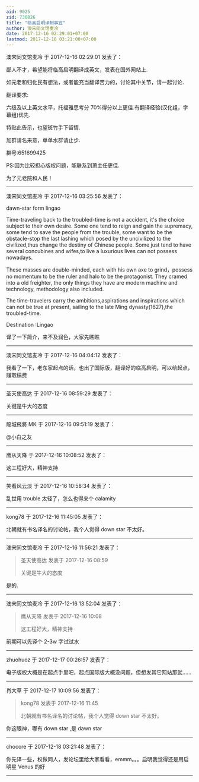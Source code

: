 ```yaml
---
aid: 9025
zid: 730826
title: "临高启明译制事宜"
author: 澳宋同文馆麦冷
date: 2017-12-16 02:29:01+07:00
lastmod: 2017-12-18 03:21:00+07:00
---
```


澳宋同文馆麦冷 于 2017-12-16 02:29:01 发表了：

鄙人不才，希望能将临高启明翻译成英文，发表在国外网站上.

如元老和归化民有想法，或者能充当翻译苦力的，讨论其中关节，请一起讨论.

翻译要求:

六级及以上英文水平，托福雅思考分 70%得分以上更佳.有翻译经验(汉化组，字幕组)优先.

特贴此告示，也望斑竹手下留情.

加群请名来意，单单水群请止步.

群号:651699425

PS:因为比较担心版权问题，能联系到萧主任更佳.

为了元老院和人民！

---

澳宋同文馆麦冷 于 2017-12-16 03:25:56 发表了：

dawn-star form lingao

Time-traveling back to the troubled-time is not a accident, it's the choice subject to their own desire. Some one tend to reign and gain the supremacy, some tend to save the people from the trouble, some want to be the obstacle-stop the last lashing which posed by the uncivilized to the civilized,thus change the destiny of Chinese people. Some just tend to have several concubines and wifes,to live a luxurious lives can not possess nowadays.

These masses are double-minded, each with his own axe to grind，possess no momentum to be the ruler and halo to be the protagonist. They cramed into a old freighter, the only things they have are modern machine and technology, methodology also included.

The time-travelers carry the ambitions,aspirations and inspirations which can not be true at present, sailing to the late Ming dynasty(1627),the troubled-time.

Destination :Lingao

译了一下简介，来不及润色，大家先瞧瞧

---

澳宋同文馆麦冷 于 2017-12-16 04:04:12 发表了：

我看了一下，老东家起点的话，也出了国际版，翻译好的临高启明，可以给起点，赚取稿费

---

圣天使高达 于 2017-12-16 08:59:29 发表了：

关键是牛大的态度

---

龍城飛將 MK 于 2017-12-16 09:51:19 发表了：

@小白之友
&nbsp; &nbsp;

---

鹰从天降 于 2017-12-16 10:08:52 发表了：

这工程好大，精神支持

---

笑看风云淡 于 2017-12-16 10:58:34 发表了：

乱世用 trouble 太轻了，怎么也得来个 calamity

---

kong78 于 2017-12-16 11:45:05 发表了：

北朝就有书名译名的讨论帖，我个人觉得 down star 不太好。

---

澳宋同文馆麦冷 于 2017-12-16 11:56:21 发表了：

> 圣天使高达 发表于 2017-12-16 08:59
>
> 关键是牛大的态度

是的.

---

澳宋同文馆麦冷 于 2017-12-16 13:52:04 发表了：

> 鹰从天降 发表于 2017-12-16 10:08
>
> 这工程好大，精神支持

前期可以先译个 2-3w 字试试水

---

zhuohuoz 于 2017-12-17 00:26:57 发表了：

电子版权大概是在起点手里吧，起点国际版大概没问题，但想发其它网站那就……

---

肖大草 于 2017-12-17 10:09:56 发表了：

> kong78 发表于 2017-12-16 11:45
>
> 北朝就有书名译名的讨论帖，我个人觉得 down star 不太好。

你这眼神，哪有 down star ,是 dawn star

---

chocore 于 2017-12-18 03:21:48 发表了：

你先译一些，权做同人，发论坛里给大家看看，emmm。。。启明我觉得还是用启明星 Venus 的好

---
